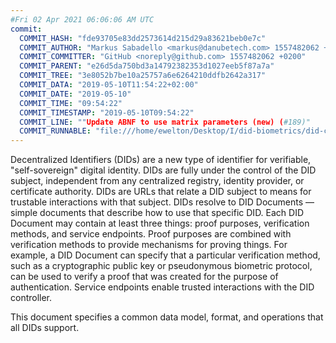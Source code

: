 ```yaml
---
#Fri 02 Apr 2021 06:06:06 AM UTC
commit:
  COMMIT_HASH: "fde93705e83dd2573614d215d29a83621beb0e7c"
  COMMIT_AUTHOR: "Markus Sabadello <markus@danubetech.com> 1557482062 +0200"
  COMMIT_COMMITTER: "GitHub <noreply@github.com> 1557482062 +0200"
  COMMIT_PARENT: "e26d5da750bd3a14792382353d1027eeb5f87a7a"
  COMMIT_TREE: "3e8052b7be10a25757a6e6264210ddfb2642a317"
  COMMIT_DATA: "2019-05-10T11:54:22+02:00"
  COMMIT_DATE: "2019-05-10"
  COMMIT_TIME: "09:54:22"
  COMMIT_TIMESTAMP: "2019-05-10T09:54:22"
  COMMIT_LINE: ""Update ABNF to use matrix parameters (new) (#189)"
  COMMIT_RUNNABLE: "file:///home/ewelton/Desktop/I/did-biometrics/did-core-dataset/analysis/gitinfo/fde93705e83dd2573614d215d29a83621beb0e7c/snapshot/index.html"
---
```


<section id="abstract">
<p>
Decentralized Identifiers (DIDs) are a new type of identifier for
verifiable, "self-sovereign" digital identity. DIDs are fully under the
control of the DID subject, independent from any centralized registry,
identity provider, or certificate authority. DIDs are URLs that relate
a DID subject to means for trustable interactions with that subject.
DIDs resolve to DID Documents — simple documents that describe how to
use that specific DID. Each DID Document may contain at least three
things: proof purposes, verification methods, and service endpoints.
Proof purposes are combined with verification methods to provide mechanisms
for proving things. For example, a DID Document can specify that a particular
verification method, such as a cryptographic public key or pseudonymous
biometric protocol, can be used to verify a proof that was created for the
purpose of authentication. Service endpoints enable trusted interactions with
the DID controller.
    </p>
<p>
This document specifies a common data model, format, and operations
that all DIDs support.
    </p>
</section>
